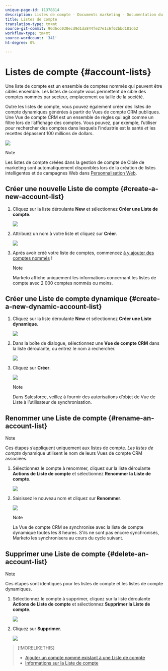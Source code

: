 ```yaml
---
unique-page-id: 11378814
description: Listes de compte - Documents marketing - Documentation du produit
title: Listes de compte
translation-type: tm+mt
source-git-commit: 96d6cc030ecd9d1da844fe27e1c6f62bbd181d62
workflow-type: tm+mt
source-wordcount: '341'
ht-degree: 0%

---
```



# Listes de compte {#account-lists}

Une liste de compte est un ensemble de comptes nommés qui peuvent être ciblés ensemble. Les listes de compte vous permettent de cible des comptes nommés par secteur, emplacement ou taille de la société.

Outre les listes de compte, vous pouvez également créer des listes de compte dynamiques générées à partir de Vues de compte CRM publiques. Une Vue de compte CRM est un ensemble de règles qui agit comme un filtre lors de l’affichage des comptes. Vous pouvez, par exemple, l’utiliser pour rechercher des comptes dans lesquels l’industrie est la santé *et* les recettes dépassent 100 millions de dollars.

![](assets/one.png)

>[!NOTE]
>
>Les listes de compte créées dans la gestion de compte de Cible de marketing sont automatiquement disponibles lors de la création de listes intelligentes et de campagnes Web dans [Personnalisation Web](/help/marketo/product-docs/web-personalization/using-web-segments/web-segments.md).

## Créer une nouvelle Liste de compte {#create-a-new-account-list}

1. Cliquez sur la liste déroulante **New** et sélectionnez **Créer une Liste de compte**.

   ![](assets/1a.png)

1. Attribuez un nom à votre liste et cliquez sur **Créer**.

   ![](assets/three-0.png)

1. Après avoir créé votre liste de comptes, commencez [à y ajouter des comptes nommés](/help/marketo/product-docs/target-account-management/target/named-accounts/add-an-existing-named-account-to-an-account-list.md) !

   >[!NOTE]
   >
   >Marketo affiche uniquement les informations concernant les listes de compte avec 2 000 comptes nommés ou moins.

## Créer une Liste de compte dynamique {#create-a-new-dynamic-account-list}

1. Cliquez sur la liste déroulante **New** et sélectionnez **Créer une Liste dynamique**.

   ![](assets/1.png)

1. Dans la boîte de dialogue, sélectionnez une **Vue de compte CRM** dans la liste déroulante, ou entrez le nom à rechercher.

   ![](assets/image2017-7-18-9-48-23.png)

1. Cliquez sur **Créer**.

   ![](assets/step4.jpg)

   >[!NOTE]
   >
   >Dans Salesforce, veillez à fournir des autorisations d’objet de Vue de Liste à l’utilisateur de synchronisation.

## Renommer une Liste de compte {#rename-an-account-list}

>[!NOTE]
>
>Ces étapes s’appliquent uniquement aux listes de compte. _Les listes de compte_ dynamique utilisent le nom de leurs Vues de compte CRM associées.

1. Sélectionnez le compte à renommer, cliquez sur la liste déroulante **Actions de Liste de compte** et sélectionnez **Renommer la Liste de compte**.

   ![](assets/three.png)

1. Saisissez le nouveau nom et cliquez sur **Renommer**.

   ![](assets/four.png)

   >[!NOTE]
   >
   >La Vue de compte CRM se synchronise avec la liste de compte dynamique toutes les 8 heures. S&#39;ils ne sont pas encore synchronisés, Marketo les synchronisera au cours du cycle suivant.

## Supprimer une Liste de compte {#delete-an-account-list}

>[!NOTE]
>
>Ces étapes sont identiques pour les listes de compte et les listes de compte dynamiques.

1. Sélectionnez le compte à supprimer, cliquez sur la liste déroulante **Actions de Liste de compte** et sélectionnez **Supprimer la Liste de compte**.

   ![](assets/five.png)

1. Cliquez sur **Supprimer**.

   ![](assets/six.png)

>[!MORELIKETHIS]
>
>* [Ajouter un compte nommé existant à une Liste de compte](/help/marketo/product-docs/target-account-management/target/named-accounts/add-an-existing-named-account-to-an-account-list.md)
>* [Informations sur la Liste de compte](/help/marketo/product-docs/target-account-management/measure/account-list-insights.md)

